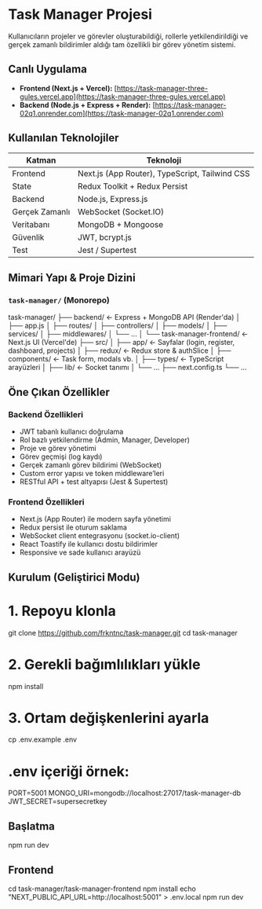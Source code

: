 # Task Manager Projesi 

Kullanıcıların projeler ve görevler oluşturabildiği, rollerle yetkilendirildiği ve gerçek zamanlı bildirimler aldığı tam özellikli bir görev yönetim sistemi.

## Canlı Uygulama

- **Frontend (Next.js + Vercel):** [https://task-manager-three-gules.vercel.app](https://task-manager-three-gules.vercel.app)
- **Backend (Node.js + Express + Render):** [https://task-manager-02q1.onrender.com](https://task-manager-02q1.onrender.com)

## Kullanılan Teknolojiler

| Katman         | Teknoloji                                       |
|----------------|-------------------------------------------------|
| Frontend       | Next.js (App Router), TypeScript, Tailwind CSS |
| State          | Redux Toolkit + Redux Persist                   |
| Backend        | Node.js, Express.js                             |
| Gerçek Zamanlı | WebSocket (Socket.IO)                           |
| Veritabanı     | MongoDB + Mongoose                              |
| Güvenlik       | JWT, bcrypt.js                                  |
| Test           | Jest / Supertest                                |

## Mimari Yapı & Proje Dizini

### `task-manager/` (Monorepo)

task-manager/
├── backend/ ← Express + MongoDB API (Render'da)
│ ├── app.js
│ ├── routes/
│ ├── controllers/
│ ├── models/
│ ├── services/
│ ├── middlewares/
│ └── ...
│
└── task-manager-frontend/ ← Next.js UI (Vercel'de)
├── src/
│ ├── app/ ← Sayfalar (login, register, dashboard, projects)
│ ├── redux/ ← Redux store & authSlice
│ ├── components/ ← Task form, modals vb.
│ ├── types/ ← TypeScript arayüzleri
│ ├── lib/ ← Socket tanımı
│ └── ...
├── next.config.ts
└── ...

## Öne Çıkan Özellikler

### Backend Özellikleri
- JWT tabanlı kullanıcı doğrulama
- Rol bazlı yetkilendirme (Admin, Manager, Developer)
- Proje ve görev yönetimi
- Görev geçmişi (log kaydı)
- Gerçek zamanlı görev bildirimi (WebSocket)
- Custom error yapısı ve token middleware’leri
- RESTful API + test altyapısı (Jest & Supertest)

### Frontend Özellikleri
- Next.js (App Router) ile modern sayfa yönetimi
- Redux persist ile oturum saklama
- WebSocket client entegrasyonu (socket.io-client)
- React Toastify ile kullanıcı dostu bildirimler
- Responsive ve sade kullanıcı arayüzü

## Kurulum (Geliştirici Modu)

# 1. Repoyu klonla
git clone https://github.com/frkntnc/task-manager.git
cd task-manager

# 2. Gerekli bağımlılıkları yükle
npm install

# 3. Ortam değişkenlerini ayarla
cp .env.example .env

# .env içeriği örnek:
PORT=5001
MONGO_URI=mongodb://localhost:27017/task-manager-db
JWT_SECRET=supersecretkey

## Başlatma
npm run dev

## Frontend
cd task-manager/task-manager-frontend
npm install
echo "NEXT_PUBLIC_API_URL=http://localhost:5001" > .env.local
npm run dev
